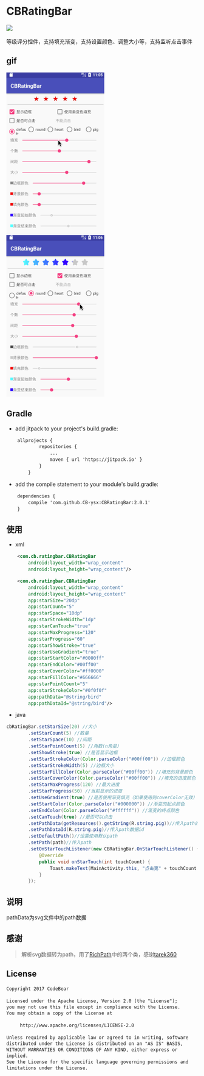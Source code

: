 # CBRatingBar
[![](https://jitpack.io/v/CB-ysx/CBRatingBar.svg)](https://jitpack.io/#CB-ysx/CBRatingBar)

等级评分控件，支持填充渐变，支持设置颜色、调整大小等，支持监听点击事件

## gif

![gif](/raw/ratingbar1.gif)
![gif](/raw/ratingbar2.gif)

## Gradle

* add jitpack to your project's build.gradle:
```xml
    allprojects {
            repositories {
                ...
                maven { url 'https://jitpack.io' }
            }
        }
```

* add the compile statement to your module's build.gradle:
```xml
    dependencies {
        compile 'com.github.CB-ysx:CBRatingBar:2.0.1'
    }
```

## 使用

* xml
```xml
    <com.cb.ratingbar.CBRatingBar
        android:layout_width="wrap_content"
        android:layout_height="wrap_content"/>
```
```xml
    <com.cb.ratingbar.CBRatingBar
        android:layout_width="wrap_content"
        android:layout_height="wrap_content"
        app:starSize="20dp"
        app:starCount="5"
        app:starSpace="10dp"
        app:starStrokeWidth="1dp"
        app:starCanTouch="true"
        app:starMaxProgress="120"
        app:starProgress="60"
        app:starShowStroke="true"
        app:starUseGradient="true"
        app:starStartColor="#0000ff"
        app:starEndColor="#00ff00"
        app:starCoverColor="#ff0000"
        app:starFillColor="#666666"
        app:starPointCount="5"
        app:starStrokeColor="#0f0f0f"
        app:pathData="@string/bird"
        app:pathDataId="@string/bird"/>
```
* java
```java
cbRatingBar.setStarSize(20) //大小
        .setStarCount(5) //数量
        .setStarSpace(10) //间距
        .setStarPointCount(5) //角数(n角星)
        .setShowStroke(true) //是否显示边框
        .setStarStrokeColor(Color.parseColor("#00ff00")) //边框颜色
        .setStarStrokeWidth(5) //边框大小
        .setStarFillColor(Color.parseColor("#00ff00")) //填充的背景颜色
        .setStarCoverColor(Color.parseColor("#00ff00")) //填充的进度颜色
        .setStarMaxProgress(120) //最大进度
        .setStarProgress(50) //当前显示的进度
        .setUseGradient(true) //是否使用渐变填充（如果使用则coverColor无效）
        .setStartColor(Color.parseColor("#000000")) //渐变的起点颜色
        .setEndColor(Color.parseColor("#ffffff")) //渐变的终点颜色
        .setCanTouch(true) //是否可以点击
        .setPathData(getResources().getString(R.string.pig))//传入path的数据
        .setPathDataId(R.string.pig)//传入path数据id
        .setDefaultPath()//设置使用默认path
        .setPath(path)//传入path
        .setOnStarTouchListener(new CBRatingBar.OnStarTouchListener() { //点击监听
            @Override
            public void onStarTouch(int touchCount) {
                Toast.makeText(MainActivity.this, "点击第" + touchCount + "个星星", Toast.LENGTH_SHORT).show();
            }
        });
```

## 说明
pathData为svg文件中的path数据

## 感谢

> 解析svg数据转为path，用了[RichPath][1]中的两个类，感谢[tarek360][2]

## License

```
Copyright 2017 CodeBear

Licensed under the Apache License, Version 2.0 (the "License");
you may not use this file except in compliance with the License.
You may obtain a copy of the License at

     http://www.apache.org/licenses/LICENSE-2.0

Unless required by applicable law or agreed to in writing, software
distributed under the License is distributed on an "AS IS" BASIS,
WITHOUT WARRANTIES OR CONDITIONS OF ANY KIND, either express or implied.
See the License for the specific language governing permissions and
limitations under the License.
```


  [1]: https://github.com/tarek360/RichPath
  [2]: https://github.com/tarek360
